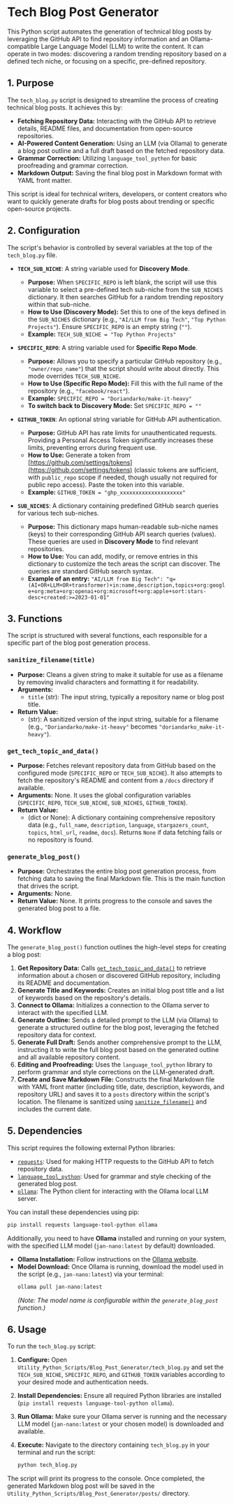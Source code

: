 # Tech Blog Post Generator

This Python script automates the generation of technical blog posts by leveraging the GitHub API to find repository information and an Ollama-compatible Large Language Model (LLM) to write the content. It can operate in two modes: discovering a random trending repository based on a defined tech niche, or focusing on a specific, pre-defined repository.

## 1. Purpose

The `tech_blog.py` script is designed to streamline the process of creating technical blog posts. It achieves this by:
-   **Fetching Repository Data:** Interacting with the GitHub API to retrieve details, README files, and documentation from open-source repositories.
-   **AI-Powered Content Generation:** Using an LLM (via Ollama) to generate a blog post outline and a full draft based on the fetched repository data.
-   **Grammar Correction:** Utilizing `language_tool_python` for basic proofreading and grammar correction.
-   **Markdown Output:** Saving the final blog post in Markdown format with YAML front matter.

This script is ideal for technical writers, developers, or content creators who want to quickly generate drafts for blog posts about trending or specific open-source projects.

## 2. Configuration

The script's behavior is controlled by several variables at the top of the `tech_blog.py` file.

-   **`TECH_SUB_NICHE`**: A string variable used for **Discovery Mode**.
    -   **Purpose:** When `SPECIFIC_REPO` is left blank, the script will use this variable to select a pre-defined tech sub-niche from the `SUB_NICHES` dictionary. It then searches GitHub for a random trending repository within that sub-niche.
    -   **How to Use (Discovery Mode):** Set this to one of the keys defined in the `SUB_NICHES` dictionary (e.g., `"AI/LLM from Big Tech"`, `"Top Python Projects"`). Ensure `SPECIFIC_REPO` is an empty string (`""`).
    -   **Example:** `TECH_SUB_NICHE = "Top Python Projects"`

-   **`SPECIFIC_REPO`**: A string variable used for **Specific Repo Mode**.
    -   **Purpose:** Allows you to specify a particular GitHub repository (e.g., `"owner/repo_name"`) that the script should write about directly. This mode overrides `TECH_SUB_NICHE`.
    -   **How to Use (Specific Repo Mode):** Fill this with the full name of the repository (e.g., `"facebook/react"`).
    -   **Example:** `SPECIFIC_REPO = "Doriandarko/make-it-heavy"`
    -   **To switch back to Discovery Mode:** Set `SPECIFIC_REPO = ""`

-   **`GITHUB_TOKEN`**: An optional string variable for GitHub API authentication.
    -   **Purpose:** GitHub API has rate limits for unauthenticated requests. Providing a Personal Access Token significantly increases these limits, preventing errors during frequent use.
    -   **How to Use:** Generate a token from [https://github.com/settings/tokens](https://github.com/settings/tokens) (classic tokens are sufficient, with `public_repo` scope if needed, though usually not required for public repo access). Paste the token into this variable.
    -   **Example:** `GITHUB_TOKEN = "ghp_xxxxxxxxxxxxxxxxxxxx"`

-   **`SUB_NICHES`**: A dictionary containing predefined GitHub search queries for various tech sub-niches.
    -   **Purpose:** This dictionary maps human-readable sub-niche names (keys) to their corresponding GitHub API search queries (values). These queries are used in **Discovery Mode** to find relevant repositories.
    -   **How to Use:** You can add, modify, or remove entries in this dictionary to customize the tech areas the script can discover. The queries are standard GitHub search syntax.
    -   **Example of an entry:** `"AI/LLM from Big Tech": "q=(AI+OR+LLM+OR+transformer)+in:name,description,topics+org:google+org:meta+org:openai+org:microsoft+org:apple+sort:stars-desc+created:>=2023-01-01"`

## 3. Functions

The script is structured with several functions, each responsible for a specific part of the blog post generation process.

### `sanitize_filename(title)`
-   **Purpose:** Cleans a given string to make it suitable for use as a filename by removing invalid characters and formatting it for readability.
-   **Arguments:**
    -   `title` (str): The input string, typically a repository name or blog post title.
-   **Return Value:**
    -   (str): A sanitized version of the input string, suitable for a filename (e.g., `"Doriandarko/make-it-heavy"` becomes `"doriandarko_make-it-heavy"`).

### `get_tech_topic_and_data()`
-   **Purpose:** Fetches relevant repository data from GitHub based on the configured mode (`SPECIFIC_REPO` or `TECH_SUB_NICHE`). It also attempts to fetch the repository's README and content from a `/docs` directory if available.
-   **Arguments:** None. It uses the global configuration variables (`SPECIFIC_REPO`, `TECH_SUB_NICHE`, `SUB_NICHES`, `GITHUB_TOKEN`).
-   **Return Value:**
    -   (dict or None): A dictionary containing comprehensive repository data (e.g., `full_name`, `description`, `language`, `stargazers_count`, `topics`, `html_url`, `readme`, `docs`). Returns `None` if data fetching fails or no repository is found.

### `generate_blog_post()`
-   **Purpose:** Orchestrates the entire blog post generation process, from fetching data to saving the final Markdown file. This is the main function that drives the script.
-   **Arguments:** None.
-   **Return Value:** None. It prints progress to the console and saves the generated blog post to a file.

## 4. Workflow

The `generate_blog_post()` function outlines the high-level steps for creating a blog post:

1.  **Get Repository Data:** Calls [`get_tech_topic_and_data()`](#get_tech_topic_and_data) to retrieve information about a chosen or discovered GitHub repository, including its README and documentation.
2.  **Generate Title and Keywords:** Creates an initial blog post title and a list of keywords based on the repository's details.
3.  **Connect to Ollama:** Initializes a connection to the Ollama server to interact with the specified LLM.
4.  **Generate Outline:** Sends a detailed prompt to the LLM (via Ollama) to generate a structured outline for the blog post, leveraging the fetched repository data for context.
5.  **Generate Full Draft:** Sends another comprehensive prompt to the LLM, instructing it to write the full blog post based on the generated outline and all available repository content.
6.  **Editing and Proofreading:** Uses the `language_tool_python` library to perform grammar and style corrections on the LLM-generated draft.
7.  **Create and Save Markdown File:** Constructs the final Markdown file with YAML front matter (including title, date, description, keywords, and repository URL) and saves it to a `posts` directory within the script's location. The filename is sanitized using [`sanitize_filename()`](#sanitize_filename) and includes the current date.

## 5. Dependencies

This script requires the following external Python libraries:

-   [`requests`](https://pypi.org/project/requests/): Used for making HTTP requests to the GitHub API to fetch repository data.
-   [`language_tool_python`](https://pypi.org/project/language-tool-python/): Used for grammar and style checking of the generated blog post.
-   [`ollama`](https://pypi.org/project/ollama/): The Python client for interacting with the Ollama local LLM server.

You can install these dependencies using pip:

```bash
pip install requests language-tool-python ollama
```

Additionally, you need to have **Ollama** installed and running on your system, with the specified LLM model (`jan-nano:latest` by default) downloaded.

-   **Ollama Installation:** Follow instructions on the [Ollama website](https://ollama.com/download).
-   **Model Download:** Once Ollama is running, download the model used in the script (e.g., `jan-nano:latest`) via your terminal:
    ```bash
    ollama pull jan-nano:latest
    ```
    *(Note: The model name is configurable within the `generate_blog_post` function.)*

## 6. Usage

To run the `tech_blog.py` script:

1.  **Configure:** Open `Utility_Python_Scripts/Blog_Post_Generator/tech_blog.py` and set the `TECH_SUB_NICHE`, `SPECIFIC_REPO`, and `GITHUB_TOKEN` variables according to your desired mode and authentication needs.
2.  **Install Dependencies:** Ensure all required Python libraries are installed (`pip install requests language-tool-python ollama`).
3.  **Run Ollama:** Make sure your Ollama server is running and the necessary LLM model (`jan-nano:latest` or your chosen model) is downloaded and available.
4.  **Execute:** Navigate to the directory containing `tech_blog.py` in your terminal and run the script:

    ```bash
    python tech_blog.py
    ```

The script will print its progress to the console. Once completed, the generated Markdown blog post will be saved in the `Utility_Python_Scripts/Blog_Post_Generator/posts/` directory.